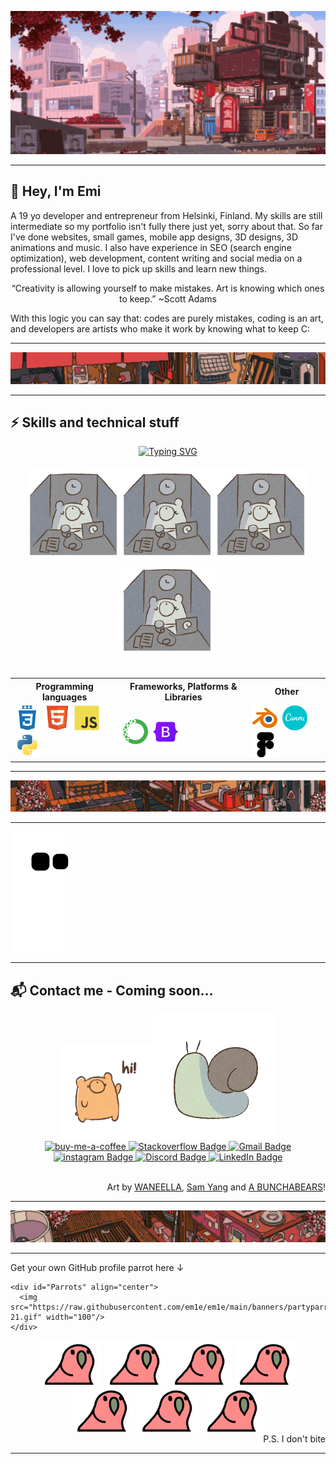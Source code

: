 ![Main banner](https://github.com/em1e/em1e/blob/main/banners/Banner%20main%202.gif)
***
## 📑 Hey, I'm Emi
A 19 yo developer and entrepreneur from Helsinki, Finland. My skills are still intermediate so my portfolio isn't fully there just yet, sorry about that. So far I've done websites, small games, mobile app designs, 3D designs, 3D animations and music. I also have experience in SEO (search engine optimization), web development, content writing and social media on a professional level. I love to pick up skills and learn new things.

<div id="profile-visits" align="center">
  <p>“Creativity is allowing yourself to make mistakes. Art is knowing which ones to keep.” ~Scott Adams</p>
</div>
With this logic you can say that: codes are purely mistakes, coding is an art, and developers are artists who make it work by knowing what to keep C:

***
![Small banner](https://github.com/em1e/em1e/blob/main/banners/Banner%20small.gif)
***

## ⚡ Skills and technical stuff

<div id="bear code gifs" align="center">
  <a href="https://git.io/typing-svg"><img src="https://readme-typing-svg.herokuapp.com?font=Fira+Code&pause=200&color=D2962B&multiline=true&width=700&height=155&lines=Here's+a+list+of+technical+stuff+I'm+familiar+with%2C+and;have+previous+experience+in%2C+e.g.+from+projects.+In+the;past+I've+done+many+projects%2C+out+of+which+the+biggest;ones+can+be+found+on+my+website.;.+.+.+.+.+.+.+.+.+.+.+.+.+.+.+.+.+.+.+.+.+.+.+.+.+.+.+.;Anyway%2C+thanks+for+checking+out+my+profile+%09%E2%99%A5" alt="Typing SVG" /></a><br></br>
  <img src="https://raw.githubusercontent.com/em1e/em1e/main/banners/200w-1.webp" width="150"/><img src="https://raw.githubusercontent.com/em1e/em1e/main/banners/200w-1.webp" width="150"/><img src="https://raw.githubusercontent.com/em1e/em1e/main/banners/200w-1.webp" width="150"/><img src="https://raw.githubusercontent.com/em1e/em1e/main/banners/200w-1.webp" width="150"/><br></br>
</div>

<div id="tech table" align="center">
  <table>
    <tr>
      <th>Programming languages</th>
      <th>Frameworks, Platforms & Libraries</th>
      <th>Other</th>
    </tr>
    <tr>
      <td><img src="https://github.com/devicons/devicon/blob/master/icons/css3/css3-plain-wordmark.svg"  title="CSS3" alt="CSS" width="40" height="40"/>&nbsp; <img src="https://github.com/devicons/devicon/blob/master/icons/html5/html5-original.svg" title="HTML5" alt="HTML" width="40" height="40"/>&nbsp; <img src="https://github.com/devicons/devicon/blob/master/icons/javascript/javascript-original.svg" title="JavaScript" alt="JavaScript" width="40" height="40"/>&nbsp; <img src="https://github.com/devicons/devicon/blob/master/icons/python/python-original.svg" title="Python" alt="Python" width="40" height="40"/>&nbsp;</td>
      <td><img src="https://github.com/devicons/devicon/blob/master/icons/anaconda/anaconda-original.svg" title="anaconda" alt="anaconda" width="40" height="40"/>&nbsp; <img src="https://github.com/devicons/devicon/blob/master/icons/bootstrap/bootstrap-original.svg" title="bootsrap" alt="bootsrap" width="40" height="40"/>&nbsp;</td>
      <td><img src="https://github.com/devicons/devicon/blob/master/icons/blender/blender-original.svg" title="blender" alt="dlender" width="40" height="40"/>&nbsp; <img src="https://github.com/devicons/devicon/blob/master/icons/canva/canva-original.svg" title="canva" alt="canva" width="40" height="40"/>&nbsp; <img src="https://github.com/devicons/devicon/blob/master/icons/figma/figma-plain.svg" title="figma" alt="figma" width="40" height="40"/>&nbsp;</td>
    </tr>
  </table>
</div>

***
![Small banner 2](https://github.com/em1e/em1e/blob/main/banners/Banner%20small%202.gif)
***
![Snake animation](https://github.com/em1e/em1e/blob/output/github-contribution-grid-snake.svg)
***
## 📬 Contact me - Coming soon...
<div id="bear & snail gifs" align="center">
  <img src="https://github.com/em1e/em1e/blob/main/banners/giphy.gif" width="150"/><img src="https://raw.githubusercontent.com/em1e/em1e/main/banners/200w.webp" width="200"/>
</div>

<div id="contact badges" align="center"> 
  <a href="https://www.buymeacoffee.com/em1e">
    <img src="https://img.shields.io/badge/Buy%20Me%20a%20Coffee-ffdd00?style=for-the-badge&logo=buy-me-a-coffee&logoColor=black" alt="buy-me-a-coffee"/>
  </a>
  <a href="your-stackoverflow-URL">
    <img src="https://img.shields.io/badge/-Stackoverflow-FE7A16?style=for-the-badge&logo=stack-overflow&logoColor=white" alt="Stackoverflow Badge"/>
  </a>
  <a href="mailto:emi.projects@outlook.com">
    <img src="https://img.shields.io/badge/Gmail-D14836?style=for-the-badge&logo=gmail&logoColor=white" alt="Gmail Badge"/>
  </a>
  <a href="your-instargam-URL">
    <img src="https://img.shields.io/badge/Instagram-%23E4405F.svg?style=for-the-badge&logo=Instagram&logoColor=white" alt="instagram Badge"/>
  </a>
   <a href="https://www.discordapp.com/users/700341252880597095">
    <img src="https://img.shields.io/badge/Discord-%237289DA.svg?style=for-the-badge&logo=discord&logoColor=white" alt="Discord Badge"/>
  </a>
   <a href="your-inkedIn-URL">
    <img src="https://img.shields.io/badge/linkedin-%230077B5.svg?style=for-the-badge&logo=linkedin&logoColor=white" alt="LinkedIn Badge"/>
  </a>     
</div>

<div id="profile-visits" align="center">
  <img src="https://komarev.com/ghpvc/?username=em1e&style=flat-square&color=E1306C" alt=""/> 
</div>
                                                                                                                          
<div id="profile-visits" align="right">
  <p>Art by <a href="https://waneella.tumblr.com/">WANEELLA</a>, <a href="https://www.instagram.com/samdoesarts/?hl=en">Sam Yang</a> and <a href="https://abunchabears.uwu.ai/">A BUNCHABEARS</a>!</p>     
</div>      

***
![Small banner 3](https://github.com/em1e/em1e/blob/main/banners/Banner%20small%203.gif)
***

Get your own GitHub profile parrot here ↓
~~~~
<div id="Parrots" align="center">
  <img src="https://raw.githubusercontent.com/em1e/em1e/main/banners/partyparrt-21.gif" width="100"/>
</div>
~~~~

<div id="Parrots" align="center">
  <img src="https://raw.githubusercontent.com/em1e/em1e/main/banners/partyparrt-21.gif" width="100"/>
  <img src="https://raw.githubusercontent.com/em1e/em1e/main/banners/partyparrt-21.gif" width="100"/>
  <img src="https://raw.githubusercontent.com/em1e/em1e/main/banners/partyparrt-21.gif" width="100"/>
  <img src="https://raw.githubusercontent.com/em1e/em1e/main/banners/partyparrt-21.gif" width="100"/>
  <img src="https://raw.githubusercontent.com/em1e/em1e/main/banners/partyparrt-21.gif" width="100"/>
  <img src="https://raw.githubusercontent.com/em1e/em1e/main/banners/partyparrt-21.gif" width="100"/>
  <img src="https://raw.githubusercontent.com/em1e/em1e/main/banners/partyparrt-21.gif" width="100"/>
</div>

<div id="fuck you >:)" align="right">
  P.S. I don't bite 
</div>
                            
***

<!---
!! Stuff I might use at some point. !!

https://readme-typing-svg.herokuapp.com/demo/
https://www.sitepoint.com/github-profile-readme/
https://shields.io/
https://github.com/devicons/devicon/
https://github.com/Ileriayo/markdown-badges/blob/master/README.md
https://giphy.com/abunchabears


[![Stack Overflow](https://img.shields.io/badge/-Stackoverflow-FE7A16?style=for-the-badge&logo=stack-overflow&logoColor=white)](your-stackoverflow-URL)
[![youtube](https://img.shields.io/badge/YouTube-red?style=for-the-badge&logo=youtube&logoColor=white)](your-youtube-URL)
[![Gmail](https://img.shields.io/badge/Gmail-D14836?style=for-the-badge&logo=gmail&logoColor=white)](mailto:your-gmai.address)
[![Twitch](https://img.shields.io/badge/Twitch-%239146FF.svg?style=for-the-badge&logo=Twitch&logoColor=white)](your-twitch-URL)
[![Discord](https://img.shields.io/badge/Discord-%237289DA.svg?style=for-the-badge&logo=discord&logoColor=white)](your-discord-server-URL)
[![linkedin](https://img.shields.io/badge/LinkedIn-blue?style=for-the-badge&logo=linkedin&logoColor=white)](your-linkedin-URL)
[![twitter](https://img.shields.io/badge/Twitter-blue?style=for-the-badge&logo=twitter&logoColor=white)](your-twitter-URL)

A 19 yo software engineer and entrepreneur from Helsinki, Finland. I've made things from websites, desktop applications, small video games and mobile apps to 3D designs, -animations and music. I also have experience with SEO (search engine optimization) and cyber security. Though I might be a full rounded dev, I still love to pick up new skills and learn new things as I go C:

| Programming languages | Frameworks, Platforms & Libraries | Other |
| ------------------------------------- | ------------------------------------- | -------------------------------------|
| <img src="https://github.com/devicons/devicon/blob/master/icons/css3/css3-plain-wordmark.svg"  title="CSS3" alt="CSS" width="40" height="40"/>&nbsp; <img src="https://github.com/devicons/devicon/blob/master/icons/html5/html5-original.svg" title="HTML5" alt="HTML" width="40" height="40"/>&nbsp; <img src="https://github.com/devicons/devicon/blob/master/icons/javascript/javascript-original.svg" title="JavaScript" alt="JavaScript" width="40" height="40"/>&nbsp; <img src="https://github.com/devicons/devicon/blob/master/icons/python/python-original.svg" title="Python" alt="Python" width="40" height="40"/>&nbsp; <img src="https://github.com/devicons/devicon/blob/master/icons/java/java-original-wordmark.svg" title="Java" alt="Java" width="40" height="40"/>&nbsp; <img src="https://github.com/devicons/devicon/blob/master/icons/c/c-original.svg" title="c" alt="c" width="40" height="40"/>&nbsp; <img src="https://github.com/devicons/devicon/blob/master/icons/rust/rust-plain.svg" title="rust" alt="rust" width="40" height="40"/>&nbsp; <img src="https://github.com/devicons/devicon/blob/master/icons/go/go-original.svg" title="go" alt="go" width="40" height="40"/>&nbsp; <img src="https://github.com/devicons/devicon/blob/master/icons/php/php-original.svg" title="php" alt="php" width="40" height="40"/>&nbsp; <img src="https://github.com/devicons/devicon/blob/master/icons/typescript/typescript-original.svg" title="typescript" alt="typescript" width="40" height="40"/>&nbsp; <img src="https://github.com/devicons/devicon/blob/master/icons/solidity/solidity-original.svg" title="solidity" alt="solidity" width="40" height="40"/>&nbsp; <img src="https://github.com/devicons/devicon/blob/master/icons/ruby/ruby-original.svg" title="ruby" alt="ruby" width="40" height="40"/>&nbsp; <img src="https://github.com/devicons/devicon/blob/master/icons/r/r-original.svg" title="R" alt="R" width="40" height="40"/>&nbsp; | <img src="https://github.com/devicons/devicon/blob/master/icons/anaconda/anaconda-original.svg" title="anaconda" alt="anaconda" width="40" height="40"/>&nbsp; <img src="https://github.com/devicons/devicon/blob/master/icons/angularjs/angularjs-original.svg" title="angular.js" alt="angular.js" width="40" height="40"/>&nbsp; <img src="https://github.com/devicons/devicon/blob/master/icons/bootstrap/bootstrap-original.svg" title="bootsrap" alt="bootsrap" width="40" height="40"/>&nbsp; <img src="https://github.com/devicons/devicon/blob/master/icons/nodejs/nodejs-original.svg" title="node.js" alt="node.js" width="40" height="40"/>&nbsp; <img src="https://github.com/devicons/devicon/blob/master/icons/denojs/denojs-original.svg" title="deno.js" alt="deno.js" width="40" height="40"/>&nbsp; <img src="https://github.com/devicons/devicon/blob/master/icons/nextjs/nextjs-original.svg" title="next.js" alt="next.js" width="40" height="40"/>&nbsp; <img src="https://github.com/devicons/devicon/blob/master/icons/react/react-original-wordmark.svg" title="React" alt="React" width="40" height="40"/>&nbsp; <img src="https://github.com/devicons/devicon/blob/master/icons/vuejs/vuejs-original.svg" title="vue.js" alt="vue.js" width="40" height="40"/>&nbsp; <img src="https://github.com/devicons/devicon/blob/master/icons/nodejs/nodejs-original-wordmark.svg" title="NodeJS" alt="NodeJS" width="40" height="40"/>&nbsp; | <img src="https://github.com/devicons/devicon/blob/master/icons/mysql/mysql-original.svg" title="mysql" alt="mysql" width="40" height="40"/>&nbsp; <img src="https://github.com/devicons/devicon/blob/master/icons/blender/blender-original.svg" title="blender" alt="dlender" width="40" height="40"/>&nbsp; <img src="https://github.com/devicons/devicon/blob/master/icons/canva/canva-original.svg" title="canva" alt="canva" width="40" height="40"/>&nbsp; <img src="https://github.com/devicons/devicon/blob/master/icons/figma/figma-plain.svg" title="figma" alt="figma" width="40" height="40"/>&nbsp; <img src="https://github.com/devicons/devicon/blob/master/icons/unity/unity-original.svg" title="unity" alt="unity" width="40" height="40"/>&nbsp; <img src="https://github.com/devicons/devicon/blob/master/icons/terraform/terraform-original.svg" title="name" alt="name" width="40" height="40"/>&nbsp; <img src="https://github.com/devicons/devicon/blob/master/icons/tensorflow/tensorflow-original.svg" title="tenserflow" alt="tenserflow" width="40" height="40"/>&nbsp; <img src="https://github.com/devicons/devicon/blob/master/icons/pytorch/pytorch-original.svg" title="pythorch" alt="pytorch" width="40" height="40"/>&nbsp; <img src="https://github.com/devicons/devicon/blob/master/icons/linux/linux-original.svg" title="linux" alt="linux" width="40" height="40"/>&nbsp; |
--->
